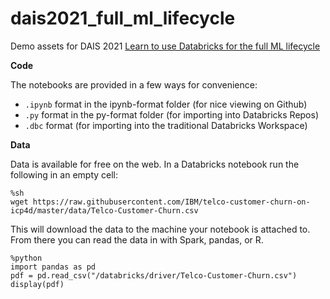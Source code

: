 # dais2021_full_ml_lifecycle
Demo assets for DAIS 2021 [Learn to use Databricks for the full ML lifecycle](https://databricks.com/session_na21/learn-to-use-databricks-for-the-full-ml-lifecycle)

**Code**

The notebooks are provided in a few ways for convenience:

* `.ipynb` format in the ipynb-format folder (for nice viewing on Github) 
* `.py` format in the py-format folder (for importing into Databricks Repos)
* `.dbc` format (for importing into the traditional Databricks Workspace)


**Data**

Data is available for free on the web.  In a Databricks notebook run the following in an empty cell:

```
%sh
wget https://raw.githubusercontent.com/IBM/telco-customer-churn-on-icp4d/master/data/Telco-Customer-Churn.csv
```

This will download the data to the machine your notebook is attached to.  From there you can read the data in with Spark, pandas, or R.

```
%python
import pandas as pd
pdf = pd.read_csv("/databricks/driver/Telco-Customer-Churn.csv")
display(pdf)
```

